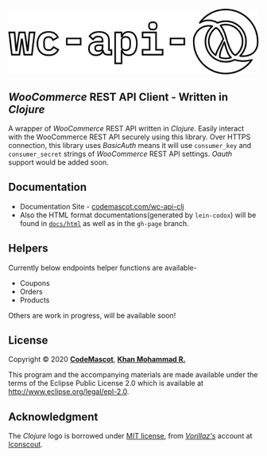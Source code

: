 <p align="center"><a href="https://codemascot.com" target="_blank"><img src="https://raw.githubusercontent.com/codemascot/wc-api-clj/master/img/logo.svg" width="600"></a></p>

## *WooCommerce* REST API Client - Written in *Clojure*
A wrapper of *WooCommerce* REST API written in *Clojure*. Easily interact with the WooCommerce REST API securely using this library. Over HTTPS connection, this library uses *BasicAuth* means it will use `consumer_key` and `consumer_secret` strings of *WooCommerce* REST API settings. *Oauth* support would be added soon.

## Documentation
- Documentation Site - [codemascot.com/wc-api-clj](https://www.codemascot.com/wc-api-clj/)
- Also the HTML format documentations(generated by `lein-codox`) will be found in [`docs/html`](docs/html/) as well as in the `gh-page` branch. 

## Helpers
Currently below endpoints helper functions are available-
- Coupons
- Orders
- Products

Others are work in progress, will be available soon!

## License
Copyright © 2020 **[CodeMascot](https://www.codemascot.com/)**, **[Khan Mohammad R.](https://www.codemascot.com/)**

This program and the accompanying materials are made available under the terms of the Eclipse Public License 2.0 which is available at http://www.eclipse.org/legal/epl-2.0.

## Acknowledgment
The *Clojure* logo is borrowed under [MIT license](https://opensource.org/licenses/MIT), from *[Vorillaz's](https://iconscout.com/contributors/vorillaz/icons)* account at [Iconscout](https://iconscout.com).
